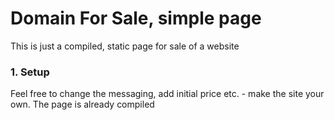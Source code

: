 # Domain For Sale, simple page

This is just a compiled, static page for sale of a website

### 1. Setup
Feel free to change the messaging, add initial price etc. - make the site your own.
The page is already compiled
